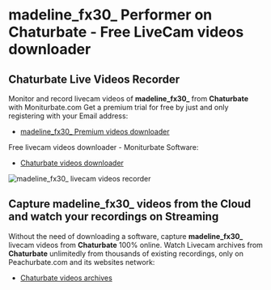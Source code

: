 # madeline_fx30_ Performer on Chaturbate - Free LiveCam videos downloader

## Chaturbate Live Videos Recorder

Monitor and record livecam videos of **madeline_fx30_** from **Chaturbate** with Moniturbate.com
Get a premium trial for free by just and only registering with your Email address:
* [madeline_fx30_ Premium videos downloader](https://moniturbate.com/request-demo-licence-key.html)

Free livecam videos downloader - Moniturbate Software:
* [Chaturbate videos downloader](https://moniturbate.com/moniturbate-download-software.html)

![madeline_fx30_ livecam videos recorder](https://peachurnet.com/templates/moniturbate-software.png)


## Capture madeline_fx30_ videos from the Cloud and watch your recordings on Streaming

Without the need of downloading a software, capture **madeline_fx30_** livecam videos from **Chaturbate** 100% online.
Watch Livecam archives from **Chaturbate** unlimitedly from thousands of existing recordings, only on Peachurbate.com and its websites network:
* [Chaturbate videos archives](https://peachurnet.com/)